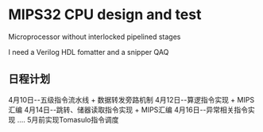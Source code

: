 # MIPS32 CPU design and test

Microprocessor without interlocked pipelined stages

I need a Verilog HDL fomatter and a snipper QAQ

##  日程计划

4月10日--五级指令流水线 + 数据转发旁路机制
4月12日--算逻指令实现 + MIPS汇编
4月14日--跳转、储器读取指令实现 + MIPS汇编
4月16日--异常相关指令实现
....
5月前实现Tomasulo指令调度

